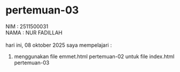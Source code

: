# pertemuan-03
NIM : 2511500031<br> 
NAMA : NUR FADILLAH<br><br>
hari ini, 08 oktober 2025 saya mempelajari :
<ol>
<li>menggunakan file emmet.html pertemuan-02 untuk file index.html pertemuan-03</li>